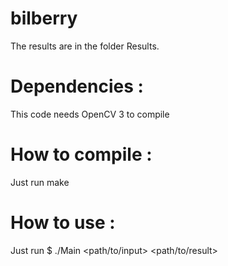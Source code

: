 # bilberry

The results are in the folder Results.

# Dependencies : 

This code needs OpenCV 3 to compile

# How to compile : 

Just run make

# How to use : 

Just run $ ./Main <path/to/input> <path/to/result>
